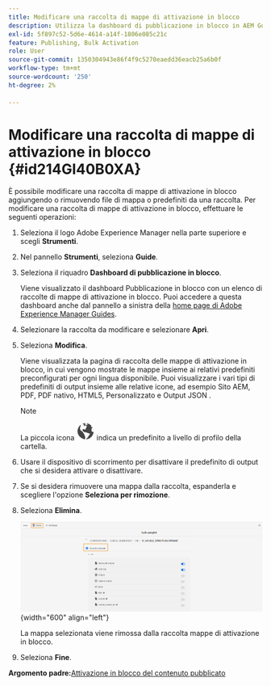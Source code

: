 ```yaml
---
title: Modificare una raccolta di mappe di attivazione in blocco
description: Utilizza la dashboard di pubblicazione in blocco in AEM Guides. Scopri come modificare una raccolta di mappe di attivazione in blocco aggiungendo o rimuovendo file di mappa.
exl-id: 5f897c52-5d6e-4614-a14f-1806e085c21c
feature: Publishing, Bulk Activation
role: User
source-git-commit: 1350304943e86f4f9c5270eaedd36eacb25a6b0f
workflow-type: tm+mt
source-wordcount: '250'
ht-degree: 2%

---
```


# Modificare una raccolta di mappe di attivazione in blocco {#id214GI40B0XA}

È possibile modificare una raccolta di mappe di attivazione in blocco aggiungendo o rimuovendo file di mappa o predefiniti da una raccolta. Per modificare una raccolta di mappe di attivazione in blocco, effettuare le seguenti operazioni:

1. Seleziona il logo Adobe Experience Manager nella parte superiore e scegli **Strumenti**.

1. Nel pannello **Strumenti**, seleziona **Guide**.

1. Seleziona il riquadro **Dashboard di pubblicazione in blocco**.

   Viene visualizzato il dashboard Pubblicazione in blocco con un elenco di raccolte di mappe di attivazione in blocco. Puoi accedere a questa dashboard anche dal pannello a sinistra della [home page di Adobe Experience Manager Guides](intro-home-page.md).

1. Selezionare la raccolta da modificare e selezionare **Apri**.

1. Seleziona **Modifica**.

   Viene visualizzata la pagina di raccolta delle mappe di attivazione in blocco, in cui vengono mostrate le mappe insieme ai relativi predefiniti preconfigurati per ogni lingua disponibile.
Puoi visualizzare i vari tipi di predefiniti di output insieme alle relative icone, ad esempio Sito AEM, PDF, PDF nativo, HTML5, Personalizzato e Output JSON
.

   >[!NOTE]
   >
   > La piccola icona ![](images/global-preset-icon.svg) indica un predefinito a livello di profilo della cartella.


1. Usare il dispositivo di scorrimento per disattivare il predefinito di output che si desidera attivare o disattivare.

1. Se si desidera rimuovere una mappa dalla raccolta, espanderla e scegliere l&#39;opzione **Seleziona per rimozione**.

1. Seleziona **Elimina**.

   ![](images/bulk-activation-delete-map.png){width="600" align="left"}

   La mappa selezionata viene rimossa dalla raccolta mappe di attivazione in blocco.

1. Seleziona **Fine**.


**Argomento padre:**&#x200B;[&#x200B; Attivazione in blocco del contenuto pubblicato](conf-bulk-activation.md)
